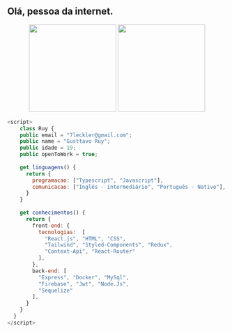 ## Olá, pessoa da internet.

<div align="center">
    <img height="200em" src="https://github-readme-stats.vercel.app/api/top-langs/?username=Leckller&langs_count=10&theme=merko&hide_progress=true"/>
    <img height="200em" src="https://github-readme-stats.vercel.app/api?username=Leckller&show_icons=true&theme=merko"/>
</div>

  ```javascript
<script>
      class Ruy {
      public email = "7leckler@gmail.com";
      public name = "Gusttavo Ruy";
      public idade = 19;
      public openToWork = true;
    
      get linguagens() {
        return {
          programacao: ["Typescript", "Javascript"],
          comunicacao: ["Inglês - intermediário", "Português - Nativo"],
        }
      }
    
      get conhecimentos() {
        return {
          front-end: {
            tecnologias:  [
              "React.js", "HTML", "CSS",
              "Tailwind", "Styled-Components", "Redux",
              "Context-Api", "React-Router"
            ],
          },
          back-end: [
            "Express", "Docker", "MySql",
            "Firebase", "Jwt", "Node.Js",
            "Sequelize"
          ],
        } 
      }
    }
</script>
